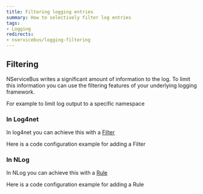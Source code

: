 ```yaml
---
title: Filtering logging entries
summary: How to selectively filter log entries
tags: 
- Logging
redirects:
- nservicebus/logging-filtering
---
```

 
## Filtering

NServiceBus writes a significant amount of information to the log. To limit this information you can use the filtering features of your underlying logging framework. 

For example to limit log output to a specific namespace

### In Log4net 

In log4net you can achieve this with a [Filter](http://logging.apache.org/log4net/release/manual/configuration.html#filters)

Here is a code configuration example for adding a Filter 

<!-- import Log4netFiltering -->

### In NLog

In NLog you can achieve this with a [Rule](https://github.com/nlog/NLog/wiki/Configuration-file#rules)

Here is a code configuration example for adding a Rule

<!-- import NLogFiltering -->
 